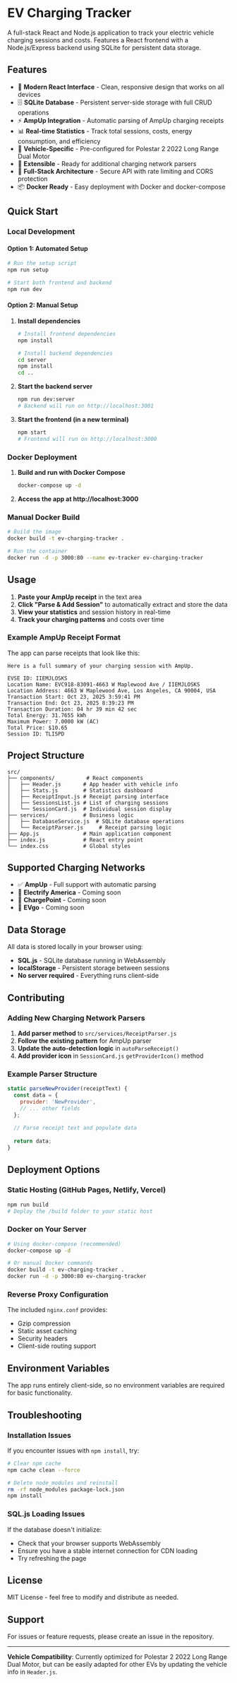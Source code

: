 # EV Charging Tracker

A full-stack React and Node.js application to track your electric vehicle charging sessions and costs. Features a React frontend with a Node.js/Express backend using SQLite for persistent data storage.

## Features

- 📱 **Modern React Interface** - Clean, responsive design that works on all devices
- 🗄️ **SQLite Database** - Persistent server-side storage with full CRUD operations
- ⚡ **AmpUp Integration** - Automatic parsing of AmpUp charging receipts
- 📊 **Real-time Statistics** - Track total sessions, costs, energy consumption, and efficiency
- 🚗 **Vehicle-Specific** - Pre-configured for Polestar 2 2022 Long Range Dual Motor
- 🔌 **Extensible** - Ready for additional charging network parsers
- 🚀 **Full-Stack Architecture** - Secure API with rate limiting and CORS protection
- 📦 **Docker Ready** - Easy deployment with Docker and docker-compose

## Quick Start

### Local Development

#### Option 1: Automated Setup
```bash
# Run the setup script
npm run setup

# Start both frontend and backend
npm run dev
```

#### Option 2: Manual Setup
1. **Install dependencies**
   ```bash
   # Install frontend dependencies
   npm install
   
   # Install backend dependencies
   cd server
   npm install
   cd ..
   ```

2. **Start the backend server**
   ```bash
   npm run dev:server
   # Backend will run on http://localhost:3001
   ```

3. **Start the frontend (in a new terminal)**
   ```bash
   npm start
   # Frontend will run on http://localhost:3000
   ```

### Docker Deployment

1. **Build and run with Docker Compose**
   ```bash
   docker-compose up -d
   ```

2. **Access the app at http://localhost:3000**

### Manual Docker Build

```bash
# Build the image
docker build -t ev-charging-tracker .

# Run the container
docker run -d -p 3000:80 --name ev-tracker ev-charging-tracker
```

## Usage

1. **Paste your AmpUp receipt** in the text area
2. **Click "Parse & Add Session"** to automatically extract and store the data
3. **View your statistics** and session history in real-time
4. **Track your charging patterns** and costs over time

### Example AmpUp Receipt Format

The app can parse receipts that look like this:

```
Here is a full summary of your charging session with AmpUp.

EVSE ID: IIEMJLOSKS
Location Name: EVC918-83091-4663 W Maplewood Ave / IIEMJLOSKS
Location Address: 4663 W Maplewood Ave, Los Angeles, CA 90004, USA
Transaction Start: Oct 23, 2025 3:59:41 PM
Transaction End: Oct 23, 2025 8:39:23 PM
Transaction Duration: 04 hr 39 min 42 sec
Total Energy: 31.7655 kWh
Maximum Power: 7.0000 kW (AC)
Total Price: $10.65
Session ID: TLI5PD
```

## Project Structure

```
src/
├── components/          # React components
│   ├── Header.js       # App header with vehicle info
│   ├── Stats.js        # Statistics dashboard
│   ├── ReceiptInput.js # Receipt parsing interface
│   ├── SessionsList.js # List of charging sessions
│   └── SessionCard.js  # Individual session display
├── services/           # Business logic
│   ├── DatabaseService.js  # SQLite database operations
│   └── ReceiptParser.js     # Receipt parsing logic
├── App.js              # Main application component
├── index.js            # React entry point
└── index.css           # Global styles
```

## Supported Charging Networks

- ✅ **AmpUp** - Full support with automatic parsing
- 🚧 **Electrify America** - Coming soon
- 🚧 **ChargePoint** - Coming soon
- 🚧 **EVgo** - Coming soon

## Data Storage

All data is stored locally in your browser using:
- **SQL.js** - SQLite database running in WebAssembly
- **localStorage** - Persistent storage between sessions
- **No server required** - Everything runs client-side

## Contributing

### Adding New Charging Network Parsers

1. **Add parser method** to `src/services/ReceiptParser.js`
2. **Follow the existing pattern** for AmpUp parser
3. **Update the auto-detection logic** in `autoParseReceipt()`
4. **Add provider icon** in `SessionCard.js` `getProviderIcon()` method

### Example Parser Structure

```javascript
static parseNewProvider(receiptText) {
  const data = {
    provider: 'NewProvider',
    // ... other fields
  };
  
  // Parse receipt text and populate data
  
  return data;
}
```

## Deployment Options

### Static Hosting (GitHub Pages, Netlify, Vercel)

```bash
npm run build
# Deploy the /build folder to your static host
```

### Docker on Your Server

```bash
# Using docker-compose (recommended)
docker-compose up -d

# Or manual Docker commands
docker build -t ev-charging-tracker .
docker run -d -p 3000:80 ev-charging-tracker
```

### Reverse Proxy Configuration

The included `nginx.conf` provides:
- Gzip compression
- Static asset caching
- Security headers
- Client-side routing support

## Environment Variables

The app runs entirely client-side, so no environment variables are required for basic functionality.

## Troubleshooting

### Installation Issues

If you encounter issues with `npm install`, try:
```bash
# Clear npm cache
npm cache clean --force

# Delete node_modules and reinstall
rm -rf node_modules package-lock.json
npm install
```

### SQL.js Loading Issues

If the database doesn't initialize:
- Check that your browser supports WebAssembly
- Ensure you have a stable internet connection for CDN loading
- Try refreshing the page

## License

MIT License - feel free to modify and distribute as needed.

## Support

For issues or feature requests, please create an issue in the repository.

---

**Vehicle Compatibility**: Currently optimized for Polestar 2 2022 Long Range Dual Motor, but can be easily adapted for other EVs by updating the vehicle info in `Header.js`.